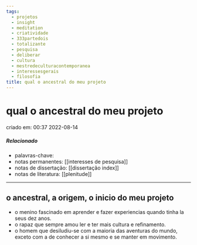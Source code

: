 ```yaml
---
tags:
  - projetos
  - insight
  - meditation
  - criatividade
  - 333partedois
  - totalizante
  - pesquisa
  - deliberar
  - cultura
  - mestredeculturacontemporanea
  - interessesgerais
  - filosofia
title: qual o ancestral do meu projeto
---
```

# qual o ancestral do meu projeto
criado em: 00:37 2022-08-14

##### Relacionado
- palavras-chave:   
- notas permanentes: [[interesses de pesquisa]]
- notas de dissertação: [[dissertação index]]
- notas de literatura: [[plenitude]]

---

## o ancestral, a origem, o inicio do meu projeto

- o menino fascinado em aprender e fazer experiencias quando tinha la seus dez anos.
- o rapaz que sempre amou ler e ter mais cultura e refinamento.
- o homem que desiludiu-se com a maioria das aventuras do mundo, exceto com a de conhecer a si mesmo e se manter em movimento.